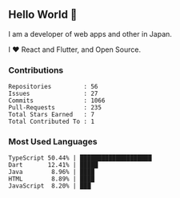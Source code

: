 ## Hello World 👋

I am a developer of web apps and other in Japan.

I ❤️ React and Flutter, and Open Source.

### Contributions

<!-- contributions start -->

    Repositories         : 56
    Issues               : 27
    Commits              : 1066
    Pull-Requests        : 235
    Total Stars Earned   : 7
    Total Contributed To : 1

<!-- contributions end -->

### Most Used Languages

<!-- most-used-languages start -->

    TypeScript 50.44% | ████████████████████
    Dart       12.41% | █████
    Java        8.96% | ████
    HTML        8.89% | ████
    JavaScript  8.20% | ███

<!-- most-used-languages end -->
